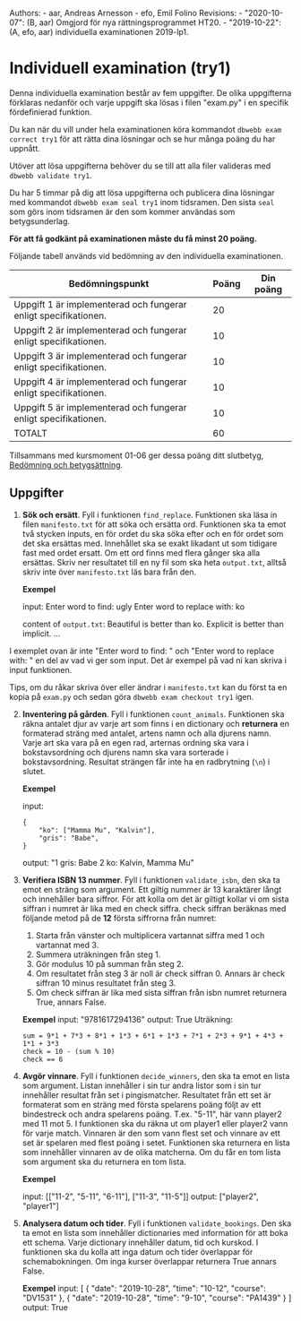 Authors:
    - aar, Andreas Arnesson
    - efo, Emil Folino
Revisions:
    - "2020-10-07": (B, aar) Omgjord för nya rättningsprogrammet HT20.
    - "2019-10-22": (A, efo, aar) individuella examinationen 2019-lp1.


Individuell examination (try1)
==================================

Denna individuella examination består av fem uppgifter. De olika uppgifterna förklaras nedanför och varje uppgift ska lösas i filen "exam.py" i en specifik fördefinierad funktion.

Du kan när du vill under hela examinationen köra kommandot `dbwebb exam correct try1` för att rätta dina lösningar och se hur många poäng du har uppnått.

Utöver att lösa uppgifterna behöver du se till att alla filer valideras med `dbwebb validate try1`.

Du har 5 timmar på dig att lösa uppgifterna och publicera dina lösningar med kommandot `dbwebb exam seal try1` inom tidsramen. Den sista `seal` som görs inom tidsramen är den som kommer användas som betygsunderlag.

**För att få godkänt på examinationen måste du få minst 20 poäng.**

Följande tabell används vid bedömning av den individuella examinationen.

| Bedömningspunkt | Poäng | Din poäng |
|-----------------|-------|-----------|
| Uppgift 1 är implementerad och fungerar enligt specifikationen. | 20 | |
| Uppgift 2 är implementerad och fungerar enligt specifikationen. | 10 | |
| Uppgift 3 är implementerad och fungerar enligt specifikationen. | 10 | |
| Uppgift 4 är implementerad och fungerar enligt specifikationen. | 10 | |
| Uppgift 5 är implementerad och fungerar enligt specifikationen. | 10 | |
| TOTALT | 60 | |

Tillsammans med kursmoment 01-06 ger dessa poäng ditt slutbetyg, [Bedömning och betygsättning](http://dbwebb.se/kurser/faq/bedomning-och-betygsattning-individuell).


Uppgifter
---------------------------------

1. **Sök och ersätt**. Fyll i funktionen `find_replace`. Funktionen ska läsa in filen `manifesto.txt` för att söka och ersätta ord. Funktionen ska ta emot två stycken inputs, en för ordet du ska söka efter och en för ordet som det ska ersättas med. Innehållet ska se exakt likadant ut som tidigare fast med ordet ersatt. Om ett ord finns med flera gånger ska alla ersättas. Skriv ner resultatet till en ny fil som ska heta `output.txt`, alltså skriv inte över `manifesto.txt` läs bara från den.

    **Exempel**

    input:
        Enter word to find: ugly
        Enter word to replace with: ko

    content of `output.txt`:
        Beautiful is better than ko.
        Explicit is better than implicit.
        ...

I exemplet ovan är inte "Enter word to find: " och "Enter word to replace with: " en del av vad vi ger som input. Det är exempel på vad ni kan skriva i input funktionen.

Tips, om du råkar skriva över eller ändrar i `manifesto.txt` kan du först ta en kopia på `exam.py` och sedan göra `dbwebb exam checkout try1` igen.



2. **Inventering på gården**. Fyll i funktionen `count_animals`. Funktionen ska räkna antalet djur av varje art som finns i en dictionary och **returnera** en formaterad sträng med antalet, artens namn och alla djurens namn. Varje art ska vara på en egen rad, arternas ordning ska vara i bokstavsordning och djurens namn ska vara sorterade i bokstavsordning. Resultat strängen får inte ha en radbrytning (`\n`) i slutet.  

    **Exempel**

    input:
    ```
    {
        "ko": ["Mamma Mu", "Kalvin"],
        "gris": "Babe",
    }
    ```
    output:
        "1 gris: Babe
         2 ko: Kalvin, Mamma Mu"



3. **Verifiera ISBN 13 nummer**. Fyll i funktionen `validate_isbn`, den ska ta emot en sträng som argument. Ett giltig nummer är 13 karaktärer långt och innehåller bara siffror. För att kolla om det är giltigt kollar vi om sista siffran i numret är lika med en check siffra. check siffran beräknas med följande metod på de **12** första siffrorna från numret:
    1. Starta från vänster och multiplicera vartannat siffra med 1 och vartannat med 3.
    2. Summera uträkningen från steg 1.
    3. Gör modulus 10 på summan från steg 2.
    4. Om resultatet från steg 3 är noll är check siffran 0. Annars är check siffran 10 minus resultatet från steg 3.
    5. Om check siffran är lika med sista siffran från isbn numret returnera True, annars False.

    **Exempel**
    input:
        "9781617294136"
    output:
        True
    Uträkning:
    ```
    sum = 9*1 + 7*3 + 8*1 + 1*3 + 6*1 + 1*3 + 7*1 + 2*3 + 9*1 + 4*3 + 1*1 + 3*3
    check = 10 - (sum % 10)
    check == 6
    ```



4. **Avgör vinnare**. Fyll i funktionen `decide_winners`, den ska ta emot en lista som argument. Listan innehåller i sin tur andra listor som i sin tur innehåller resultat från set i pingismatcher. Resultatet från ett set är formaterat som en sträng med första spelarens poäng följt av ett bindestreck och andra spelarens poäng. T.ex. "5-11", här vann player2 med 11 mot 5. I funktionen ska du räkna ut om player1 eller player2 vann för varje match. Vinnaren är den som vann flest set och vinnare av ett set är spelaren med flest poäng i setet. Funktionen ska returnera en lista som innehåller vinnaren av de olika matcherna. Om du får en tom lista som argument ska du returnera en tom lista.

    **Exempel**

    input:
        [["11-2", "5-11", "6-11"], ["11-3", "11-5"]]
    output:
        ["player2", "player1"]



5. **Analysera datum och tider**. Fyll i funktionen `validate_bookings`. Den ska ta emot en lista som innehåller dictionaries med information för att boka ett schema. Varje dictionary innehåller datum, tid och kurskod. I funktionen ska du kolla att inga datum och tider överlappar för schemabokningen. Om inga kurser överlappar returnera True annars False.

    **Exempel**
    input:
        [
            {
                "date": "2019-10-28", "time": "10-12", "course": "DV1531"
            },
            {
                "date": "2019-10-28", "time": "9-10", "course": "PA1439"
            }
        ]
    output:
        True
